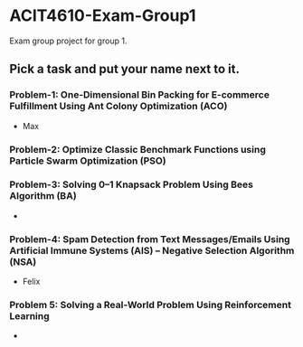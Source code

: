 # ACIT4610-Exam-Group1

Exam group project for group 1.

## Pick a task and put your name next to it.

### Problem-1: One-Dimensional Bin Packing for E-commerce Fulfillment Using Ant Colony Optimization (ACO)

-   Max

### Problem-2: Optimize Classic Benchmark Functions using Particle Swarm Optimization (PSO)

### Problem-3: Solving 0–1 Knapsack Problem Using Bees Algorithm (BA)

-

### Problem-4: Spam Detection from Text Messages/Emails Using Artificial Immune Systems (AIS) – Negative Selection Algorithm (NSA)

-   Felix

### Problem 5: Solving a Real-World Problem Using Reinforcement Learning

-
